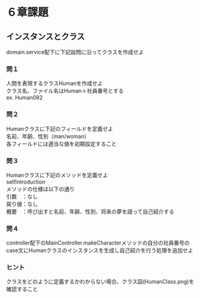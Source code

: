 ﻿# ６章課題
## インスタンスとクラス
domain.service配下に下記設問に沿ってクラスを作成せよ
### 問１
人間を表現するクラスHumanを作成せよ  
クラス名、ファイル名はHuman＋社員番号とする  
ex. Human092
### 問２
Humanクラスに下記のフィールドを定義せよ  
名前、年齢、性別（man/woman）  
各フィールドには適当な値を初期設定すること  
### 問３
Humanクラスに下記のメソッドを定義せよ  
selfIntroduction  
メソッドの仕様は以下の通り  
引数　：なし  
戻り値：なし  
概要　：呼び出すと名前、年齢、性別、将来の夢を語って自己紹介する  
### 問４
controller配下のMainController.makeCharacterメソッドの自分の社員番号のcase文にHumanクラスのインスタンスを生成し自己紹介を行う処理を追加せよ  
### ヒント
クラスをどのように定義するかわからない場合、クラス図(HumanClass.png)を確認すること  
